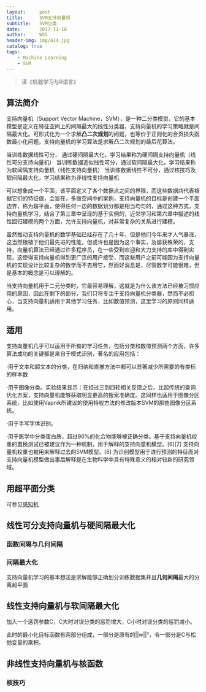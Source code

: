 ```yaml
---
layout:     post
title:      SVM支持向量机
subtitle:   SVM分类
date:       2017-11-18
author:     WSS
header-img: img/AI4.jpg
catalog: true
tags:
    - Machine Learning
    - SVM
---
```

>读《机器学习与R语言》

## 算法简介 ##

支持向量机（Support Vector Machine，SVM），是一种二分类模型，它的基本模型是定义在特征空间上的间隔最大的线性分类器，支持向量机的学习策略就是间隔最大化。可形式化为一个求解**凸二次规划**的问题，也等价于正则化的合页损失函数最小化问题，支持向量机的学习算法是求解凸二次规划的最后花算法。

当训练数据线性可分，    通过硬间隔最大化，学习结果称为硬间隔支持向量机（线性可分支持向量机）
当训练数据近似线性可分，通过软间隔最大化，学习结果称为软间隔支持向量机（线性支持向量机）
当训练数据线性不可分，通过核技巧及软间隔最大化，学习结果称为非线性支持向量机

可以想象成一个平面，该平面定义了各个数据点之间的界限，而这些数据店代表根据它们的特征值，会旨在，多维空间中的案例，支持向量机的目标是创建一个平面边界，称为超平面，使得任何一边的数据划分都是相当均匀的，通过这种方式，支持向量机学习，结合了第三章中呈现的基于实例的，近邻学习和第六章中描述的线性回归建模的两个方面，允许支持向量机，对非常复杂的关系进行建模。

虽然推动支持向量机的数学基础已经存在了几十年，但是他们今年来才人气暴涨，这当然根植于他们最先进的性能，但或许也是因为这个事实，及屡获殊荣的，支持，向量机算法已经通过许多程序员，在一些受到欢迎和大力支持的库中得到实现，这使得支持向量机得到更广泛的用户接受，而这些用户之前可能因为支持向量机的实现设计比较复杂的数学而不去用它，然而好消息是，尽管数学可能很难，但是基本的概念是可以理解的。

当支持向量机用于二元分类时，它最容易理解，这就是为什么该方法已经被习惯应用的原因，因此在剩下的部分，我们只将专注于支持向量机分类器，然而不必担心，当支持向量机适用于其他学习任务，比如数值预测，这里学习的原则同样适用。


## 适用 ##

支持向量机几乎可以适用于所有的学习任务，包括分类和数值预测两个方面，许多算法成功的关键都是来自于模式识别，著名的应用包括：

·用于文本和超文本的分类，在归纳和直推方法中都可以显著减少所需要的有类标的样本数

·用于图像分类。实验结果显示：在经过三到四轮相关反馈之后，比起传统的查询优化方案，支持向量机能够获取明显更高的搜索准确度。这同样也适用于图像分区系统，比如使用Vapnik所建议的使用特权方法的修改版本SVM的那些图像分区系统。

·用于手写字体识别。

·用于医学中分类蛋白质，超过90%的化合物能够被正确分类。基于支持向量机权重的置换测试已被建议作为一种机制，用于解释的支持向量机模型。[6][7] 支持向量机权重也被用来解释过去的SVM模型。[8] 为识别模型用于进行预测的特征而对支持向量机模型做出事后解释是在生物科学中具有特殊意义的相对较新的研究领域。


## 用超平面分类 ##

可参见[感知机](http://wangsai.top/2017/11/16/GitMachinesLearning-%E6%84%9F%E7%9F%A5%E6%9C%BA/)

## 线性可分支持向量机与硬间隔最大化 ##

### 函数间隔与几何间隔 ###

### 间隔最大化 ###

支持向量机学习的基本想法是求解能够正确划分训练数据集并且**几何间隔**最大的分离超平面

## 线性支持向量机与软间隔最大化 ##

加入一个惩罚参数C，C大时对误分类的惩罚增大，C小时对误分类的惩罚减小。

此时的最小化目标函数有两部分组成，一部分是原有的||w||²，令一部分是C与松弛变量的乘积。

## 非线性支持向量机与核函数 ##

### 核技巧 ###

